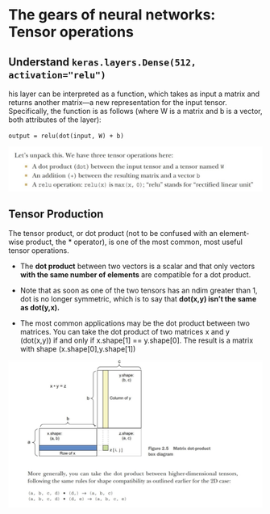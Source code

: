 # The gears of neural networks: Tensor operations

## Understand `keras.layers.Dense(512, activation="relu")`

his layer can be interpreted as a function, which takes as input a matrix and returns another matrix—a new representation for the input tensor. Specifically, the function is as follows (where W is a matrix and b is a vector, both attributes of the layer):

`output = relu(dot(input, W) + b)`

![RELU](./screenshots/relu.jpg)


## Tensor Production
The tensor product, or dot product (not to be confused with an element-wise product, the * operator), is one of the most common, most useful tensor operations.

- The **dot product** between two vectors is a scalar and that only vectors **with the same number of elements** are compatible for a dot product.

- Note that as soon as one of the two tensors has an ndim greater than 1, dot is no longer symmetric, which is to say that **dot(x,y) isn’t the same as dot(y,x).**

- The most common applications may be the dot product between two matrices. You can take the dot product of two matrices
x and y (dot(x,y)) if and only if x.shape[1] == y.shape[0].  The result is a matrix with shape (x.shape[0],y.shape[1])

![RELU](./screenshots/dot.jpg)



